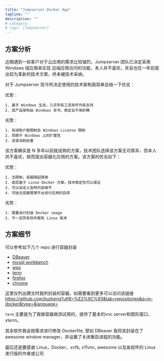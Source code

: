 ```yaml
---
title: "Jumpserver Docker App"
tagline: ""
description: ""
# category: 
# tags: [Jumpserver]
---
```


## 方案分析
近期遇到一些客户对于云应用的需求比较强烈，Jumpserver 团队已决定采用 Windows 域应用来实现 远端应用访问的功能，本人并不喜欢，并且也在一年前提出较为革新的技术方案，终未被技术采纳。

对于 Jumpserver 现今所决定使用的技术架构我简单总结一下优劣：

优势：

    1. 基于 Windows 生态，几乎所有工具软件均有支持
    2. 其产品架构由 Windows 背书，稳定且不用折腾

劣势：

    1. 有域账户数限制及 Windows License 限制
    2. 局限于 Windows 上的扩展性
    3. 资源消耗较重

该方案确实是 N 多年以前就成熟的方案，技术团队选择该方案无可厚非，但本人并不喜欢，故而提出容器化应用的方案。该方案的优劣如下：

优势：

    1. 无限制，容器随起随用
    2. 底层基于 Linux Docker 方案，技术稳定性可以保证
    3. 可以自定义各种内容细节
    4. 可结合容器管理平台进行应用的启停

劣势：

    1. 需要自行封装 Docker image
    2. 不一定所有软件都有 Linux 版本

## 方案细节
可以参考如下几个 repo 进行容器封装

* [DBeaver](https://github.com/liuzheng/dbeaver-in-docker)
* [mysql workbench](https://github.com/liuzheng/mysqlworkbench-in-docker)
* [wps](https://github.com/liuzheng/wps-in-docker)
* [term](https://github.com/liuzheng/term-in-docker)
* [firefox](https://github.com/liuzheng/firefox-in-docker)
* [chrome](https://github.com/liuzheng/chrome-in-docker)

这里仅列出撰文时我所封装的容器，如需要看到更多可以访问该链接<https://github.com/liuzheng?utf8=%E2%9C%93&tab=repositories&q=in-docker&type=&language=>

`term` 主要是为了我做容器做测试用的，提供了基本的vnc server和图形窗口、xterm。

其余软件我会按需求进行修改 Dockerfile, 譬如 DBeaver 我将其封装在了 awesome window manager，并设置了关闭重启进程的功能。




最后还是要感谢 Linus，Docker，xvfb, x11vnc, awesome 以及各软件的 Linux 发行版的作者或公司


